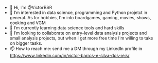- 👋 Hi, I’m @VictorBSR
- 👀 I’m interested in data science, programming and Python projetct in general. As for hobbies, I'm into boardgames, gaming, movies, shows, cooking and VGM
- 🌱 I’m currently learning data science tools and hard skills
- 💞️ I’m looking to collaborate on entry-level data analysis projects and small analysis projects, but when I get more free time I'm willing to take on bigger tasks.
- 📫 How to reach me: send me a DM through my LinkedIn profile in https://www.linkedin.com/in/victor-barros-e-silva-dos-reis/

<!---
VictorBSR/VictorBSR is a ✨ special ✨ repository because its `README.md` (this file) appears on your GitHub profile.
You can click the Preview link to take a look at your changes.
--->
